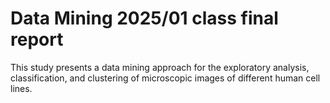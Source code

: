 # Data Mining 2025/01 class final report
This study presents a data mining approach for the exploratory analysis, classification, and clustering of microscopic images of different human cell lines.
